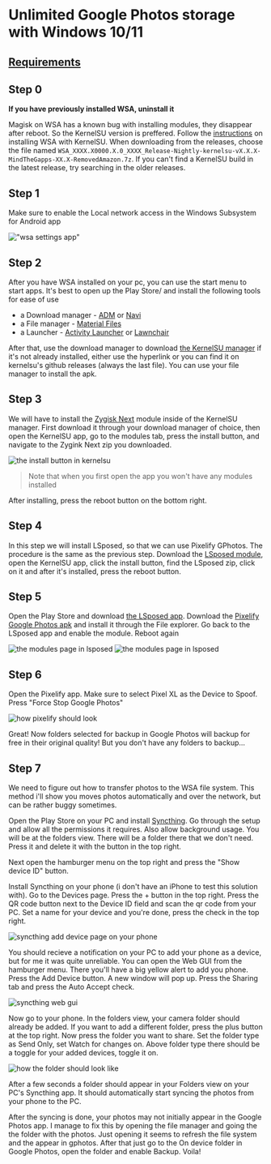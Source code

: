 # Unlimited Google Photos storage with Windows 10/11

## [Requirements](https://github.com/MustardChef/WSABuilds?tab=readme-ov-file#requirements)

## Step 0
**If you have previously installed WSA, uninstall it**

Magisk on WSA has a known bug with installing modules, they disappear after reboot. So the KernelSU version is preffered. Follow the [instructions](https://github.com/MustardChef/WSABuilds?tab=readme-ov-file#--installation) on installing WSA with KernelSU. When downloading from the releases, choose the file named `WSA_XXXX.X0000.X.0_XXXX_Release-Nightly-kernelsu-vX.X.X-MindTheGapps-XX.X-RemovedAmazon.7z`. If you can't find a KernelSU build in the latest release, try searching in the older releases.

## Step 1
Make sure to enable the Local network access in the Windows Subsystem for Android app

!["wsa settings app"](enable-lan.jpg "wsa settings app")

## Step 2
After you have WSA installed on your pc, you can use the start menu to start apps. It's best to open up the Play Store/ and install the following tools for ease of use
- a Download manager - [ADM](https://play.google.com/store/apps/details?id=com.dv.adm&hl=en&gl=US) or [Navi](https://github.com/TachibanaGeneralLaboratories/download-navi)
- a File manager - [Material Files](https://github.com/zhanghai/MaterialFiles)
- a Launcher - [Activity Launcher](https://play.google.com/store/apps/details?id=de.szalkowski.activitylauncher&hl=en&gl=US) or [Lawnchair](https://github.com/LawnchairLauncher/lawnchair)

After that, use the download manager to download [the KernelSU manager](https://github.com/tiann/KernelSU/releases/download/v0.7.6/KernelSU_v0.7.6_11458-release.apk) if it's not already installed, either use the hyperlink or you can find it on kernelsu's github releases (always the last file). You can use your file manager to install the apk.

## Step 3
We will have to install the [Zygisk Next](https://github.com/Dr-TSNG/ZygiskNext/releases/download/v4-0.9.1.1/Zygisk-Next-v4-0.9.1.1-189-release.zip) module inside of the KernelSU manager. First download it through your download manager of choice, then open the KernelSU app, go to the modules tab, press the install button, and navigate to the Zygink Next zip you downloaded.

![the install button in kernelsu](kernelsu_modules.jpg "the install button in kernelsu")
>Note that when you first open the app you won't have any modules installed

After installing, press the reboot button on the bottom right.

## Step 4
In this step we will install LSposed, so that we can use Pixelify GPhotos. The procedure is the same as the previous step. Download the [LSposed module](https://github.com/LSPosed/LSPosed/releases/download/v1.9.2/LSPosed-v1.9.2-7024-zygisk-release.zip), open the KernelSU app, click the install button, find the LSposed zip, click on it and after it's installed, press the reboot button.

## Step 5
Open the Play Store and download [the LSposed app](https://play.google.com/store/apps/details?id=org.lsposed.manager&hl=en&gl=US). Download the [Pixelify Google Photos apk](https://github.com/BaltiApps/Pixelify-Google-Photos/releases/download/v4.1/pixelify_gphotos_v4.1.apk) and install it through the File explorer. Go back to the LSposed app and enable the module. Reboot again

![the modules page in lsposed](lsposed-modules.jpg "the modules page in lsposed")
![the modules page in lsposed](lsposed-pixelify.jpg "the modules page in lsposed")

## Step 6
Open the Pixelify app. Make sure to select Pixel XL as the Device to Spoof. Press "Force Stop Google Photos"

![how pixelify should look](pixelify.jpg "how pixelify should look")

Great! Now folders selected for backup in Google Photos will backup for free in their original quality! But you don't have any folders to backup...

## Step 7
We need to figure out how to transfer photos to the WSA file system. This method i'll show you moves photos automatically and over the network, but can be rather buggy sometimes.

Open the Play Store on your PC and install [Syncthing](https://play.google.com/store/apps/details?id=com.nutomic.syncthingandroid&hl=en&gl=US). Go through the setup and allow all the permissions it requires. Also allow background usage. You will be at the folders view. There will be a folder there that we don't need. Press it and delete it with the button in the top right.

Next open the hamburger menu on the top right and press the "Show device ID" button.

Install Syncthing on your phone (i don't have an iPhone to test this solution with). Go to the Devices page. Press the + button in the top right. Press the QR code button next to the Device ID field and scan the qr code from your PC. Set a name for your device and you're done, press the check in the top right. 

![syncthing add device page on your phone](syncthing.jpg "syncthing add device page on your phone")

You should recieve a notification on your PC to add your phone as a device, but for me it was quite unreliable. You can open the Web GUI from the hamburger menu. There you'll have a big yellow alert to add you phone. Press the Add Device button. A new window will pop up. Press the Sharing tab and press the Auto Accept check.

![syncthing web gui](syncthing-gui.jpg "syncthing web gui")

Now go to your phone. In the folders view, your camera folder should already be added. If you want to add a different folder, press the plus button at the top right. Now press the folder you want to share. Set the folder type as Send Only, set Watch for changes on. Above folder type there should be a toggle for your added devices, toggle it on.

![how the folder should look like](syncthing-folder.jpg "how the folder should look like")

After a few seconds a folder should appear in your Folders view on your PC's Syncthing app. It should automatically start syncing the photos from your phone to the PC.

After the syncing is done, your photos may not initially appear in the Google Photos app. I manage to fix this by opening the file manager and going the the folder with the photos. Just opening it seems to refresh the file system and the appear in gphotos. After that just go to the On device folder in Google Photos, open the folder and enable Backup. Voila!



 